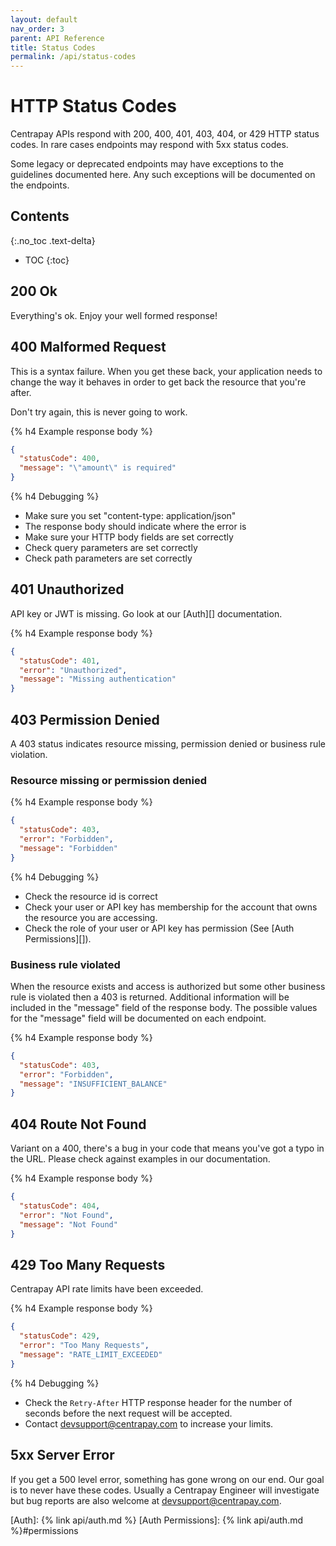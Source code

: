 ```yaml
---
layout: default
nav_order: 3
parent: API Reference
title: Status Codes
permalink: /api/status-codes
---
```


# HTTP Status Codes

Centrapay APIs respond with 200, 400, 401, 403, 404, or 429 HTTP status codes.
In rare cases endpoints may respond with 5xx status codes.

Some legacy or deprecated endpoints may have exceptions to the guidelines
documented here. Any such exceptions will be documented on the endpoints.

## Contents
{:.no_toc .text-delta}

* TOC
{:toc}


## 200 Ok

Everything's ok. Enjoy your well formed response!

## 400 Malformed Request

This is a syntax failure. When you get these back, your application needs to change the way it
behaves in order to get back the resource that you're after.

Don't try again, this is never going to work.

{% h4 Example response body %}

```json
{
  "statusCode": 400,
  "message": "\"amount\" is required"
}
```

{% h4 Debugging %}

* Make sure you set "content-type: application/json"
* The response body should indicate where the error is
* Make sure your HTTP body fields are set correctly
* Check query parameters are set correctly
* Check path parameters are set correctly

## 401 Unauthorized

API key or JWT is missing. Go look at our [Auth][] documentation.

{% h4 Example response body %}

```json
{
  "statusCode": 401,
  "error": "Unauthorized",
  "message": "Missing authentication"
}
```


## 403 Permission Denied

A 403 status indicates resource missing, permission denied or
business rule violation.

### Resource missing or permission denied

{% h4 Example response body %}

```json
{
  "statusCode": 403,
  "error": "Forbidden",
  "message": "Forbidden"
}
```

{% h4 Debugging %}

* Check the resource id is correct
* Check your user or API key has membership for the account that owns the resource you are accessing.
* Check the role of your user or API key has permission (See [Auth Permissions][]).

### Business rule violated

When the resource exists and access is authorized but some other business rule
is violated then a 403 is returned. Additional information will be included in
the "message" field of the response body. The possible values for the "message"
field will be documented on each endpoint.

{% h4 Example response body %}

```json
{
  "statusCode": 403,
  "error": "Forbidden",
  "message": "INSUFFICIENT_BALANCE"
}
```


## 404 Route Not Found

Variant on a 400, there's a bug in your code that means you've got a typo in the URL. Please check
against examples in our documentation.

{% h4 Example response body %}

```json
{
  "statusCode": 404,
  "error": "Not Found",
  "message": "Not Found"
}
```

## 429 Too Many Requests

Centrapay API rate limits have been exceeded.

{% h4 Example response body %}

```json
{
  "statusCode": 429,
  "error": "Too Many Requests",
  "message": "RATE_LIMIT_EXCEEDED"
}
```

{% h4 Debugging %}

 * Check the `Retry-After` HTTP response header for the number of seconds
   before the next request will be accepted.
 * Contact [devsupport@centrapay.com]() to increase your limits.


## 5xx Server Error

If you get a 500 level error, something has gone wrong on our end. Our goal is
to never have these codes. Usually a Centrapay Engineer will investigate but
bug reports are also welcome at [devsupport@centrapay.com]().


[Auth]: {% link api/auth.md %}
[Auth Permissions]: {% link api/auth.md %}#permissions
